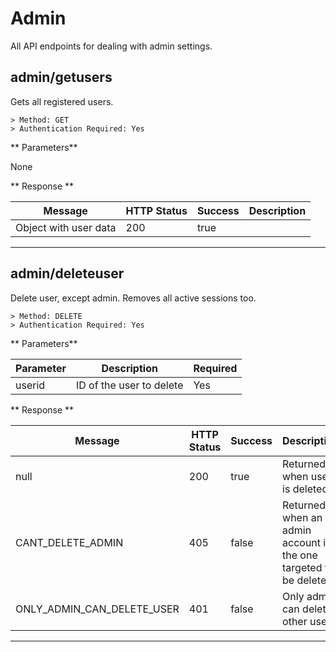 # Admin

All API endpoints for dealing with admin settings.

## admin/getusers

Gets all registered users. 
```
> Method: GET
> Authentication Required: Yes
```
** Parameters**

None





** Response **

| Message | HTTP Status | Success | Description |  
| ----------- | ----------- |  ----------- |----------- |
|Object with user data | 200|true ||


---

## admin/deleteuser

Delete user, except admin. Removes all active sessions too.

```
> Method: DELETE
> Authentication Required: Yes
```
** Parameters**

| Parameter | Description | Required |
| ----------- | ----------- |  ----------- |
|userid|ID of the user to delete|Yes|






** Response **

| Message | HTTP Status | Success | Description |  
| ----------- | ----------- |  ----------- |----------- |
|null | 200|true | Returned when user is deleted.|
|CANT_DELETE_ADMIN |405|false | Returned when an admin account is the one targeted to be deleted.|
|ONLY_ADMIN_CAN_DELETE_USER |401|false | Only admin can delete other users.|


---


